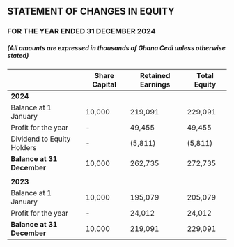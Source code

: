 ## STATEMENT OF CHANGES IN EQUITY
### FOR THE YEAR ENDED 31 DECEMBER 2024
##### (All amounts are expressed in thousands of Ghana Cedi unless otherwise stated)

|                          | Share Capital | Retained Earnings | Total Equity |
|--------------------------|--------------|-------------------|--------------|
| **2024**                 |              |                   |              |
| Balance at 1 January     | 10,000       | 219,091           | 229,091      |
| Profit for the year      | -            | 49,455            | 49,455       |
| Dividend to Equity Holders | -          | (5,811)           | (5,811)      |
| **Balance at 31 December**| 10,000       | 262,735           | 272,735      |
|                          |              |                   |              |
| **2023**                 |              |                   |              |
| Balance at 1 January     | 10,000       | 195,079           | 205,079      |
| Profit for the year      | -            | 24,012            | 24,012       |
| **Balance at 31 December**| 10,000       | 219,091           | 229,091      |